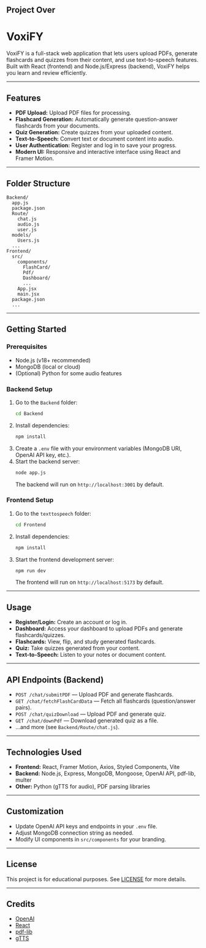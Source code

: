 **Project Over**
---

# VoxiFY

VoxiFY is a full-stack web application that lets users upload PDFs, generate flashcards and quizzes from their content, and use text-to-speech features. Built with React (frontend) and Node.js/Express (backend), VoxiFY helps you learn and review efficiently.

---

## Features

- **PDF Upload:** Upload PDF files for processing.
- **Flashcard Generation:** Automatically generate question-answer flashcards from your documents.
- **Quiz Generation:** Create quizzes from your uploaded content.
- **Text-to-Speech:** Convert text or document content into audio.
- **User Authentication:** Register and log in to save your progress.
- **Modern UI:** Responsive and interactive interface using React and Framer Motion.

---

## Folder Structure

```
Backend/
  app.js
  package.json
  Route/
    chat.js
    audio.js
    user.js
  models/
    Users.js
  ...
Frontend/
  src/
    components/
      FlashCard/
      Pdf/
      Dashboard/
      ...
    App.jsx
    main.jsx
  package.json
  ...
```

---

## Getting Started

### Prerequisites

- Node.js (v18+ recommended)
- MongoDB (local or cloud)
- (Optional) Python for some audio features

### Backend Setup

1. Go to the `Backend` folder:
    ```sh
    cd Backend
    ```
2. Install dependencies:
    ```sh
    npm install
    ```
3. Create a `.env` file with your environment variables (MongoDB URI, OpenAI API key, etc.).
4. Start the backend server:
    ```sh
    node app.js
    ```
   The backend will run on `http://localhost:3001` by default.

### Frontend Setup

1. Go to the `texttospeech` folder:
    ```sh
    cd Frontend
    ```
2. Install dependencies:
    ```sh
    npm install
    ```
3. Start the frontend development server:
    ```sh
    npm run dev
    ```
   The frontend will run on `http://localhost:5173` by default.

---

## Usage

- **Register/Login:** Create an account or log in.
- **Dashboard:** Access your dashboard to upload PDFs and generate flashcards/quizzes.
- **Flashcards:** View, flip, and study generated flashcards.
- **Quiz:** Take quizzes generated from your content.
- **Text-to-Speech:** Listen to your notes or document content.

---

## API Endpoints (Backend)

- `POST /chat/submitPDF` — Upload PDF and generate flashcards.
- `GET /chat/fetchFlashCardData` — Fetch all flashcards (question/answer pairs).
- `POST /chat/quizDownload` — Upload PDF and generate quiz.
- `GET /chat/downPdf` — Download generated quiz as a file.
- ...and more (see `Backend/Route/chat.js`).

---

## Technologies Used

- **Frontend:** React, Framer Motion, Axios, Styled Components, Vite
- **Backend:** Node.js, Express, MongoDB, Mongoose, OpenAI API, pdf-lib, multer
- **Other:** Python (gTTS for audio), PDF parsing libraries

---

## Customization

- Update OpenAI API keys and endpoints in your `.env` file.
- Adjust MongoDB connection string as needed.
- Modify UI components in `src/components` for your branding.

---

## License

This project is for educational purposes. See [LICENSE](LICENSE) for more details.

---

## Credits

- [OpenAI](https://openai.com/)
- [React](https://react.dev/)
- [pdf-lib](https://pdf-lib.js.org/)
- [gTTS](https://pypi.org/project/gTTS/)
